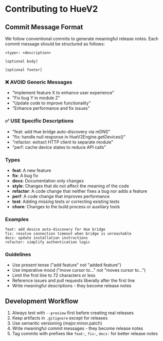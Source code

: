 # Contributing to HueV2

## Commit Message Format

We follow conventional commits to generate meaningful release notes. Each commit message should be structured as follows:

```
<type>: <description>

[optional body]

[optional footer]
```

### ❌ AVOID Generic Messages
- "Implement feature X to enhance user experience"
- "Fix bug Y in module Z"  
- "Update code to improve functionality"
- "Enhance performance and fix issues"

### ✅ USE Specific Descriptions
- "feat: add Hue bridge auto-discovery via mDNS"
- "fix: handle null response in HueV2Engine.getDevices()"
- "refactor: extract HTTP client to separate module"
- "perf: cache device states to reduce API calls"

### Types
- **feat**: A new feature
- **fix**: A bug fix  
- **docs**: Documentation only changes
- **style**: Changes that do not affect the meaning of the code
- **refactor**: A code change that neither fixes a bug nor adds a feature
- **perf**: A code change that improves performance
- **test**: Adding missing tests or correcting existing tests
- **chore**: Changes to the build process or auxiliary tools

### Examples
```
feat: add device auto-discovery for Hue bridge
fix: resolve connection timeout when bridge is unreachable
docs: update installation instructions
refactor: simplify authentication logic
```

### Guidelines
- Use present tense ("add feature" not "added feature")
- Use imperative mood ("move cursor to..." not "moves cursor to...")
- Limit the first line to 72 characters or less
- Reference issues and pull requests liberally after the first line
- Write meaningful descriptions - they become release notes

## Development Workflow

1. Always test with `--preview` first before creating real releases
2. Keep artifacts in `.gitignore` except for releases  
3. Use semantic versioning (major.minor.patch)
4. Write meaningful commit messages - they become release notes
5. Tag commits with prefixes like `feat:`, `fix:`, `docs:` for better release notes